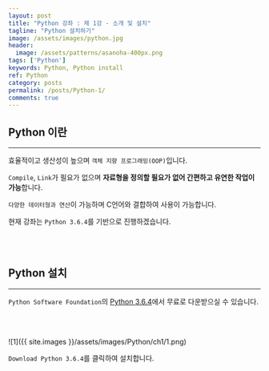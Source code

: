 ```yaml
---
layout: post
title: "Python 강좌 : 제 1강 - 소개 및 설치"
tagline: "Python 설치하기"
image: /assets/images/python.jpg
header:
  image: /assets/patterns/asanoha-400px.png
tags: ['Python']
keywords: Python, Python install
ref: Python
category: posts
permalink: /posts/Python-1/
comments: true
---
```


## Python 이란 ##
----------

효율적이고 생산성이 높으며 `객체 지향 프로그래밍(OOP)`입니다.

`Compile`, `Link`가 필요가 없으며 **자료형을 정의할 필요가 없어 간편하고 유연한 작업이 가능**합니다.

`다양한 데이터형과 연산`이 가능하며 C언어와 결합하여 사용이 가능합니다.

현재 강좌는 `Python 3.6.4`를 기반으로 진행하겠습니다. 

<br>
<br>

## Python 설치 ##
----------

`Python Software Foundation`의 [Python 3.6.4][Python]에서 무료로 다운받으실 수 있습니다.

<br>
<br>

![1]({{ site.images }}/assets/images/Python/ch1/1.png)

`Download Python 3.6.4`를 클릭하여 설치합니다.

[Python]: https://www.python.org/downloads/
